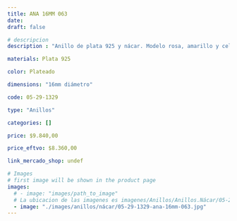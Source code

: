 ```yaml
---
title: ANA 16MM 063
date: 
draft: false

# descripcion
description : "Anillo de plata 925 y nácar. Modelo rosa, amarillo y celeste"

materials: Plata 925

color: Plateado

dimensions: "16mm diámetro"

code: 05-29-1329

type: "Anillos"

categories: []

price: $9.840,00

price_eftvo: $8.360,00

link_mercado_shop: undef

# Images
# first image will be shown in the product page
images:
  # - image: "images/path_to_image"
  # La ubicacion de las imagenes es imagenes/Anillos/Anillos.Nácar/05-29-1329-ana-16mm-063
  - image: "./images/anillos/nácar/05-29-1329-ana-16mm-063.jpg"
---
```

